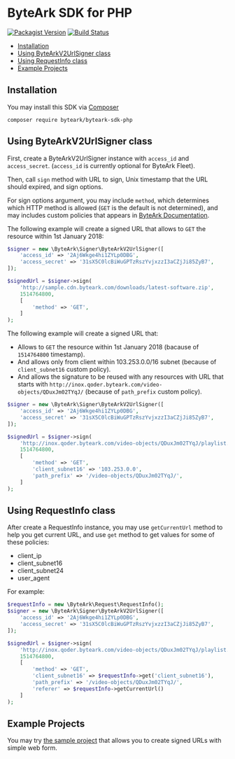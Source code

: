 # ByteArk SDK for PHP

[![Packagist Version](https://img.shields.io/packagist/v/byteark/byteark-sdk-php.svg?style=flat)](https://packagist.org/packages/byteark/byteark-sdk-php)
[![Build Status](https://travis-ci.org/byteark/byteark-sdk-php.svg?branch=master)](https://travis-ci.org/byteark/byteark-sdk-php)

* [Installation](#installation)
* [Using ByteArkV2UrlSigner class](#using-byteArkv2urlsigner-class)
* [Using RequestInfo class](#using-requestinfo-class)
* [Example Projects](#example-projects)


## Installation

You may install this SDK via [Composer](https://getcomposre.org)

    composer require byteark/byteark-sdk-php


## Using ByteArkV2UrlSigner class

First, create a ByteArkV2UrlSigner instance with `access_id` and `access_secret`.
(`access_id` is currently optional for ByteArk Fleet).

Then, call `sign` method with URL to sign,
Unix timestamp that the URL should expired, and sign options.

For sign options argument, you may include `method`, which determines
which HTTP method is allowed (`GET` is the default is not determined),
and may includes custom policies that appears in
[ByteArk Documentation](https://docs.byteark.com/article/secure-url-signature-v2/).

The following example will create a signed URL that
allows to `GET` the resource within 1st January 2018:

```php
$signer = new \ByteArk\Signer\ByteArkV2UrlSigner([
    'access_id' => '2Aj6Wkge4hi1ZYLp0DBG',
    'access_secret' => '31sX5C0lcBiWuGPTzRszYvjxzzI3aCZjJi85ZyB7',
]);

$signedUrl = $signer->sign(
    'http://sample.cdn.byteark.com/downloads/latest-software.zip',
    1514764800,
    [
        'method' => 'GET',
    ]
);
```

The following example will create a signed URL that:

* Allows to `GET` the resource within 1st January 2018 (bacause of `1514764800` timestamp).
* And allows only from client within 103.253.0.0/16 subnet (because of `client_subnet16` custom policy).
* And allows the signature to be reused with any resources with URL that starts with
`http://inox.qoder.byteark.com/video-objects/QDuxJm02TYqJ/`
(because of `path_prefix` custom policy).

```php
$signer = new \ByteArk\Signer\ByteArkV2UrlSigner([
    'access_id' => '2Aj6Wkge4hi1ZYLp0DBG',
    'access_secret' => '31sX5C0lcBiWuGPTzRszYvjxzzI3aCZjJi85ZyB7',
]);

$signedUrl = $signer->sign(
    'http://inox.qoder.byteark.com/video-objects/QDuxJm02TYqJ/playlist.m3u8',
    1514764800,
    [
        'method' => 'GET',
        'client_subnet16' => '103.253.0.0',
        'path_prefix' => '/video-objects/QDuxJm02TYqJ/',
    ]
);
```


## Using RequestInfo class

After create a RequestInfo instance,
you may use `getCurrentUrl` method to help you get current URL,
and use `get` method to get values for some of these policies:

* client_ip
* client_subnet16
* client_subnet24
* user_agent

For example:

```php
$requestInfo = new \ByteArk\Request\RequestInfo();
$signer = new \ByteArk\Signer\ByteArkV2UrlSigner([
    'access_id' => '2Aj6Wkge4hi1ZYLp0DBG',
    'access_secret' => '31sX5C0lcBiWuGPTzRszYvjxzzI3aCZjJi85ZyB7',
]);

$signedUrl = $signer->sign(
    'http://inox.qoder.byteark.com/video-objects/QDuxJm02TYqJ/playlist.m3u8',
    1514764800,
    [
        'method' => 'GET',
        'client_subnet16' => $requestInfo->get('client_subnet16'),
        'path_prefix' => '/video-objects/QDuxJm02TYqJ/',
        'referer' => $requestInfo->getCurrentUrl()
    ]
);
```


## Example Projects

You may try [the sample project](https://github.com/byteark/byteark-sdk-php-example)
that allows you to create signed URLs with simple web form.
